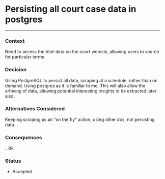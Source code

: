 # Persisting all court case data in postgres
---

### Context
Need to access the html data on the court website, allowing users to search for particular terms

### Decision
Using PostgreSQL to persist all data, scraping at a schedule, rather than on demand. Using postgres as it is familiar to me. This will also allow the arhiving of data, allowing potential interesting insights to be extracted later also.

### Alternatives Considered
Keeping scraping as an "on the fly" action, using other dbs, not persisting data...

### Consequences
..idk
### Status
- Accepted
